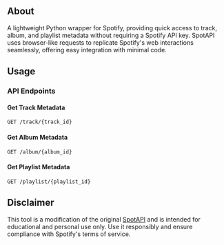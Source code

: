 ## About
A lightweight Python wrapper for Spotify, providing quick access to track, album, and playlist metadata without requiring a Spotify API key. SpotAPI uses browser-like requests to replicate Spotify's web interactions seamlessly, offering easy integration with minimal code.

## Usage

### API Endpoints

#### Get Track Metadata
```
GET /track/{track_id}
```
#### Get Album Metadata
```
GET /album/{album_id}
```
#### Get Playlist Metadata
```
GET /playlist/{playlist_id}
```

## Disclaimer
This tool is a modification of the original [SpotAPI](https://github.com/Aran404/SpotAPI) and is intended for educational and personal use only. Use it responsibly and ensure compliance with Spotify's terms of service.
